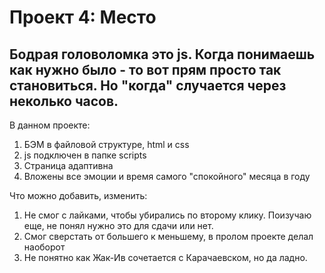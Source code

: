 # Проект 4: Место

## Бодрая головоломка это js. Когда понимаешь как нужно было - то вот прям просто так становиться. Но "когда" случается через неколько часов.

В данном проекте:
1. БЭМ в файловой структуре, html и css
2. js подключен в папке scripts
3. Страница адаптивна
4. Вложены все эмоции и время самого "спокойного" месяца в году


Что можно добавить, изменить:
1. Не смог с лайками, чтобы убирались по второму клику. Поизучаю еще, не понял нужно это для сдачи или нет.
2. Смог сверстать от большего к меньшему, в пролом проекте делал наоборот
3. Не понятно как Жак-Ив сочетается с Карачаевском, но да ладно.
